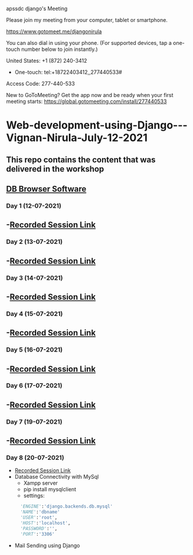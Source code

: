 apssdc django's Meeting


Please join my meeting from your computer, tablet or smartphone.

https://www.gotomeet.me/djangonirula

You can also dial in using your phone.
(For supported devices, tap a one-touch number below to join instantly.)

United States: +1 (872) 240-3412
- One-touch: tel:+18722403412,,277440533#

Access Code: 277-440-533


New to GoToMeeting? Get the app now and be ready when your first meeting starts: https://global.gotomeeting.com/install/277440533

# Web-development-using-Django---Vignan-Nirula-July-12-2021

This repo contains the content that was delivered in the workshop
---
[DB Browser Software](https://sqlitebrowser.org/dl/)
---
### Day 1 (12-07-2021)
-[Recorded Session Link](https://transcripts.gotomeeting.com/#/s/9cef781ec92672dd75b5cb938015e71b05faa3378899b3c91fce8090c16e891e)
---
### Day 2 (13-07-2021)
-[Recorded Session Link](https://transcripts.gotomeeting.com/#/s/a7106eb31b8cc81922c68c0d1d25b5d7b75b75a4cdd8124ff1701e9bd1f42b61)
---
### Day 3 (14-07-2021)
-[Recorded Session Link](https://transcripts.gotomeeting.com/#/s/5fb0159fae7a53a87987dbfe787ebc1cd687aab8953e22c35aed925ac89af2de)
---
### Day 4 (15-07-2021)
-[Recorded Session Link](https://transcripts.gotomeeting.com/#/s/ef04366f59bbf6f44d549986e5ebf3091834975f97e04cbfdf0a2cc01847c162)
---
### Day 5 (16-07-2021)
-[Recorded Session Link](https://transcripts.gotomeeting.com/#/s/ef35a33ed6e9cfcad86073a08f0cd09b31870aa574da7e33912ac4c0c25757a4)
---
### Day 6 (17-07-2021)
-[Recorded Session Link](https://transcripts.gotomeeting.com/#/s/8ab34013e4c4a9c98e2f9d06e2e12c04143921510e57ffad675254c319ef44f7)
---
### Day 7 (19-07-2021)
-[Recorded Session Link](https://transcripts.gotomeeting.com/#/s/aae25f1427bbdc8150e00b3b48d2aa9b85585a621c7325c596616a0f0ac0f4e5)
---
### Day 8 (20-07-2021)
- [Recorded Session Link](https://transcripts.gotomeeting.com/#/s/a2beef02d840efb2150fb1ed34aae935f177ac9036500eae37c413015e5e7ca7)
- Database Connectivity with MySql
  - Xampp server
  - pip install mysqlclient
  - settings:
  ```python
    'ENGINE':'django.backends.db.mysql'
    'NAME':'dbname'
    'USER':'root',
    'HOST':'localhost',
    'PASSWORD':'',
    'PORT':'3306'
  ```
- Mail Sending using Django
